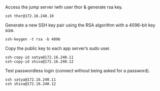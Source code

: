 Access the jump server iwth user thor & generate rsa key.
```
ssh thor@172.16.240.10
```
Generate a new SSH key pair using the RSA algorithm with a 4096-bit key size.
```
ssh-keygen -t rsa -b 4096
```
Copy the public key to each app server’s sudo user.
```
ssh-copy-id satya@172.16.240.11
ssh-copy-id shiva@172.16.240.12
```
Test passwordless login (connect without being asked for a password).
```
ssh satya@172.16.240.11
ssh shiva@172.16.240.12
```

